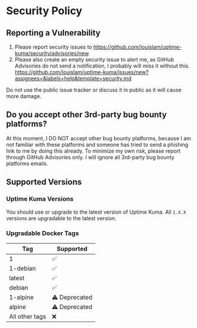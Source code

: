 # Security Policy

## Reporting a Vulnerability

1. Please report security issues to https://github.com/louislam/uptime-kuma/security/advisories/new.
1. Please also create an empty security issue to alert me, as GitHub Advisories do not send a notification, I probably will miss it without this. https://github.com/louislam/uptime-kuma/issues/new?assignees=&labels=help&template=security.md

Do not use the public issue tracker or discuss it in public as it will cause more damage.

## Do you accept other 3rd-party bug bounty platforms?

At this moment, I DO NOT accept other bug bounty platforms, because I am not familiar with these platforms and someone has tried to send a phishing link to me by doing this already. To minimize my own risk, please report through GitHub Advisories only. I will ignore all 3rd-party bug bounty platforms emails.

## Supported Versions

### Uptime Kuma Versions

You should use or upgrade to the latest version of Uptime Kuma. All `1.X.X` versions are upgradable to the latest version.

### Upgradable Docker Tags

| Tag | Supported          |
| ------- | ------------------ |
| 1 | :white_check_mark: |
| 1-debian | :white_check_mark: |
| latest | :white_check_mark: |
| debian | :white_check_mark: |
| 1-alpine | ⚠️ Deprecated |
| alpine | ⚠️ Deprecated |
| All other tags  | ❌ |
